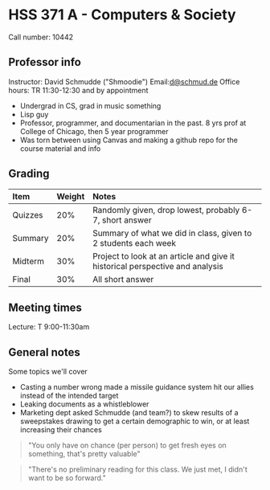 # HSS 371 A - Computers & Society
Call number: 10442

## Professor info
Instructor: David Schmudde ("Shmoodie")
Email:d@schmud.de
Office hours: TR 11:30-12:30 and by appointment
* Undergrad in CS, grad in music something
* Lisp guy
* Professor, programmer, and documentarian in the past. 8 yrs prof at College of Chicago, then 5 year programmer
* Was torn between using Canvas and making a github repo for the course material and info

## Grading
Item|Weight|Notes
:--|:--|:--
Quizzes|20%|Randomly given, drop lowest, probably 6-7, short answer
Summary|20%|Summary of what we did in class, given to 2 students each week
Midterm|30%|Project to look at an article and give it historical perspective and analysis
Final|30%|All short answer


## Meeting times
Lecture: T 9:00-11:30am

## General notes
Some topics we'll cover
* Casting a number wrong made a missile guidance system hit our allies instead of the intended target
* Leaking documents as a whistleblower
* Marketing dept asked Schmudde (and team?) to skew results of a sweepstakes drawing to get a certain demographic to win, or at least increasing their chances
> "You only have on chance (per person) to get fresh eyes on something, that's pretty valuable"

> "There's no preliminary reading for this class. We just met, I didn't want to be so forward."
